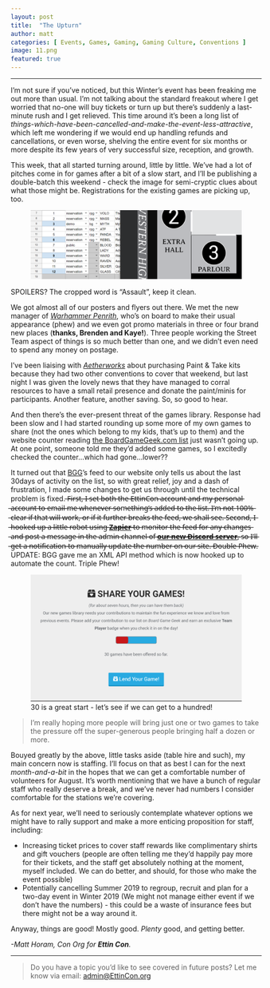 ```yaml
---
layout: post
title:  "The Upturn"
author: matt
categories: [ Events, Games, Gaming, Gaming Culture, Conventions ]
image: 11.png
featured: true
---
```


<section name="230f" class="section section--body section--first"><div class="section-divider"><hr class="section-divider"></div><div class="section-content"><div class="section-inner sectionLayout--insetColumn"><p name="c340" id="c340" class="graf graf--p graf-after--h3">I’m not sure if you’ve noticed, but this Winter’s event has been freaking me out more than usual. I’m not talking about the standard freakout where I get worried that no-one will buy tickets or turn up but there’s suddenly a last-minute rush and I get relieved. This time around it’s been a long list of <em class="markup--em markup--p-em">things-which-have-been-cancelled-and-make-the-event-less-attractive</em>, which left me wondering if we would end up handling refunds and cancellations, or even worse, shelving the entire event for six months or more despite its few years of very successful size, reception, and growth.</p><p name="5f6c" id="5f6c" class="graf graf--p graf-after--p">This week, that all started turning around, little by little. We’ve had a lot of pitches come in for games after a bit of a slow start, and I’ll be publishing a double-batch this weekend - check the image for semi-cryptic clues about what those might be. Registrations for the existing games are picking up, too.</p>

<figure name="a8a0" id="a8a0" class="graf graf--figure graf-after--p"><img class="graf-image" data-image-id="1*PjGtMSn5sa1tzKEjkr2Ugw.png" data-width="1513" data-height="494" src="../assets/images/11a.png"></div><figcaption class="imageCaption">SPOILERS? The cropped word is “Assault”, keep it clean.</figcaption></figure>

<p name="8b78" id="8b78" class="graf graf--p graf-after--figure">We got almost all of our posters and flyers out there. We met the new manager of <a href="https://www.games-workshop.com/en-AU/Warhammer-Penrith" data-href="https://www.games-workshop.com/en-AU/Warhammer-Penrith" class="markup--anchor markup--p-anchor" rel="noopener" target="_blank"><em class="markup--em markup--p-em">Warhammer Penrith</em></a>, who’s on board to make their usual appearance (phew) and we even got promo materials in three or four brand new places (<strong class="markup--strong markup--p-strong">thanks, Brenden and Kaye!</strong>). Three people working the Street Team aspect of things is so much better than one, and we didn’t even need to spend any money on postage.</p><p name="88a3" id="88a3" class="graf graf--p graf-after--p">I’ve been liaising with <a href="http://www.aetherworks.com.au/" data-href="http://www.aetherworks.com.au/" class="markup--anchor markup--p-anchor" rel="noopener" target="_blank"><em class="markup--em markup--p-em">Aetherworks</em></a> about purchasing Paint &amp; Take kits because they had two other conventions to cover that weekend, but last night I was given the lovely news that they have managed to corral resources to have a small retail presence and donate the paint/minis for participants. Another feature, another saving. So, so good to hear.</p>

<p name="621d" id="621d" class="graf graf--p graf-after--figure">And then there’s the ever-present threat of the games library. Response had been slow and I had started rounding up some more of my own games to share (not the ones which belong to my kids, that’s up to them) and the website counter reading <a href="https://EttinCon.org/library/lend.php" data-href="https://EttinCon.org/library/lend.php" class="markup--anchor markup--p-anchor" rel="noopener" target="_blank">the BoardGameGeek.com list</a> just wasn’t going up. At one point, someone told me they’d added some games, so I excitedly checked the counter…which had gone…lower??</p><p name="d8ca" id="d8ca" class="graf graf--p graf-after--p">It turned out that <a href="https://boardgamegeek.com" data-href="https://boardgamegeek.com" class="markup--anchor markup--p-anchor" rel="noopener" target="_blank">BGG</a>’s feed to our website only tells us about the last 30days of activity on the list, so with great relief, joy and a dash of frustration, I made some changes to get us through until the technical problem is fixed. ̶F̶i̶r̶s̶t̶,̶ ̶I̶ ̶s̶e̶t̶ ̶b̶o̶t̶h̶ ̶t̶h̶e̶ ̶E̶t̶t̶i̶n̶C̶o̶n̶ ̶a̶c̶c̶o̶u̶n̶t̶ ̶a̶n̶d̶ ̶m̶y̶ ̶p̶e̶r̶s̶o̶n̶a̶l̶ ̶a̶c̶c̶o̶u̶n̶t̶ ̶t̶o̶ ̶e̶m̶a̶i̶l̶ ̶m̶e̶ ̶w̶h̶e̶n̶e̶v̶e̶r̶ ̶s̶o̶m̶e̶t̶h̶i̶n̶g̶’̶s̶ ̶a̶d̶d̶e̶d̶ ̶t̶o̶ ̶t̶h̶e̶ ̶l̶i̶s̶t̶.̶ ̶I̶’̶m̶ ̶n̶o̶t̶ ̶1̶0̶0̶%̶ ̶c̶l̶e̶a̶r̶ ̶i̶f̶ ̶t̶h̶a̶t̶ ̶w̶i̶l̶l̶ ̶w̶o̶r̶k̶,̶ ̶o̶r̶ ̶i̶f̶ ̶i̶t̶ ̶f̶u̶r̶t̶h̶e̶r̶ ̶b̶r̶e̶a̶k̶s̶ ̶t̶h̶e̶ ̶f̶e̶e̶d̶,̶ ̶w̶e̶ ̶s̶h̶a̶l̶l̶ ̶s̶e̶e̶.̶ ̶S̶e̶c̶o̶n̶d̶,̶ ̶I̶ ̶h̶o̶o̶k̶e̶d̶ ̶u̶p̶ ̶a̶ ̶l̶i̶t̶t̶l̶e̶ ̶r̶o̶b̶o̶t̶ ̶u̶s̶i̶n̶g̶ ̶<a href="https://zapier.com" data-href="https://zapier.com" class="markup--anchor markup--p-anchor" rel="noopener" target="_blank"><strong class="markup--strong markup--p-strong">Z̶a̶p̶i̶e̶r̶</strong></a> ̶t̶o̶ ̶m̶o̶n̶i̶t̶o̶r̶ ̶t̶h̶e̶ ̶f̶e̶e̶d̶ ̶f̶o̶r̶ ̶a̶n̶y̶ ̶c̶h̶a̶n̶g̶e̶s̶ ̶a̶n̶d̶ ̶p̶o̶s̶t̶ ̶a̶ ̶m̶e̶s̶s̶a̶g̶e̶ ̶i̶n̶ ̶t̶h̶e̶ ̶a̶d̶m̶i̶n̶ ̶c̶h̶a̶n̶n̶e̶l̶ ̶o̶f̶ ̶<a href="https://invite.gg/EttinCon" data-href="https://invite.gg/EttinCon" class="markup--anchor markup--p-anchor" rel="noopener" target="_blank"><strong class="markup--strong markup--p-strong">o̶u̶r̶ ̶n̶e̶w̶ ̶D̶i̶s̶c̶o̶r̶d̶ ̶s̶e̶r̶v̶e̶r̶</strong></a>,̶ ̶s̶o̶ ̶I̶’̶l̶l̶ ̶g̶e̶t̶ ̶a̶ ̶n̶o̶t̶i̶f̶i̶c̶a̶t̶i̶o̶n̶ ̶t̶o̶ ̶m̶a̶n̶u̶a̶l̶l̶y̶ ̶u̶p̶d̶a̶t̶e̶ ̶t̶h̶e̶ ̶n̶u̶m̶b̶e̶r̶ ̶o̶n̶ ̶o̶u̶r̶ ̶s̶i̶t̶e̶.̶ ̶D̶o̶u̶b̶l̶e̶ ̶P̶h̶e̶w̶. UPDATE: BGG gave me an XML API method which is now hooked up to automate the count. Triple Phew!</p>

<figure name="fed7" id="fed7" class="graf graf--figure graf-after--p"><img class="graf-image" data-image-id="1*nhQDVmY2N3Z8L84oOxsWnw.png" data-width="1448" data-height="866" src="../assets/images/11c.png"><figcaption class="imageCaption">30 is a great start - let’s see if we can get to a hundred!</figcaption></figure>

<blockquote name="1f20" id="1f20" class="graf graf--blockquote graf-after--figure">I’m really hoping more people will bring just one or two games to take the pressure off the super-generous people bringing half a dozen or more.</blockquote><p name="cef0" id="cef0" class="graf graf--p graf-after--blockquote">Bouyed greatly by the above, little tasks aside (table hire and such), my main concern now is staffing. I’ll focus on that as best I can for the next <em class="markup--em markup--p-em">month-and-a-bit</em> in the hopes that we can get a comfortable number of volunteers for August. It’s worth mentioning that we have a bunch of regular staff who really deserve a break, and we’ve never had numbers I consider comfortable for the stations we’re covering.</p><p name="611f" id="611f" class="graf graf--p graf-after--p">As for next year, we’ll need to seriously contemplate whatever options we might have to rally support and make a more enticing proposition for staff, including:</p><ul class="postList"><li name="1146" id="1146" class="graf graf--li graf-after--p">Increasing ticket prices to cover staff rewards like complimentary shirts and gift vouchers (people are often telling me they’d happily pay more for their tickets, and the staff get absolutely nothing at the moment, myself included. We can do better, and should, for those who make the event possible)</li><li name="5701" id="5701" class="graf graf--li graf-after--li">Potentially cancelling Summer 2019 to regroup, recruit and plan for a two-day event in Winter 2019 (We might not manage either event if we don’t have the numbers) - this could be a waste of insurance fees but there might not be a way around it.</li></ul><p name="1f8a" id="1f8a" class="graf graf--p graf-after--li">Anyway, things are good! Mostly good. <em class="markup--em markup--p-em">Plenty</em> good, and getting better.</p><p name="2697" id="2697" class="graf graf--p graf-after--p graf--trailing"><em class="markup--em markup--p-em">-Matt Horam, Con Org for </em><strong class="markup--strong markup--p-strong"><em class="markup--em markup--p-em">Ettin Con</em></strong><em class="markup--em markup--p-em">.</em></p></div></div></section><section name="a4e4" class="section section--body section--last"><div class="section-divider"><hr class="section-divider"></div><div class="section-content"><div class="section-inner sectionLayout--insetColumn"><blockquote name="b256" id="b256" class="graf graf--blockquote graf--leading graf--trailing">Do you have a topic you’d like to see covered in future posts? Let me know via email: <a href="mailto:admin@EttinCon.org" data-href="mailto:admin@EttinCon.org" class="markup--anchor markup--blockquote-anchor" target="_blank">admin@EttinCon.org</a></blockquote></div></div></section>